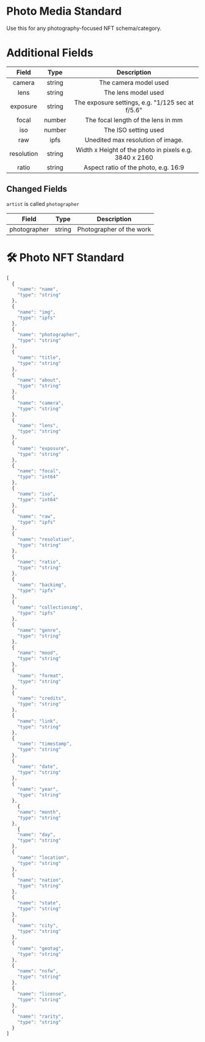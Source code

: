 # Photo Media Standard
Use this for any photography-focused NFT schema/category. 

# Additional Fields 

| Field | Type | Description |
| :----:  | :----: | :----: |
| camera | string | The camera model used | 
| lens | string | The lens model used | 
| exposure | string | The exposure settings, e.g. "1/125 sec at f/5.6" |
| focal | number | The focal length of the lens in mm | 
| iso | number | The ISO setting used | 
| raw | ipfs | Unedited max resolution of image. | 
| resolution | string | Width x Height of the photo in pixels e.g. 3840 x 2160 |
| ratio | string | Aspect ratio of the photo, e.g. 16:9 |

## Changed Fields
`artist` is called `photographer`


| Field | Type | Description |
| :----:  | :----: | :----: |  
| photographer | string | Photographer of the work |



# 🛠 Photo NFT Standard 
```javascript
[
  {
    "name": "name",
    "type": "string"
  },
  {
    "name": "img", 
    "type": "ipfs"
  },
  {          
    "name": "photographer", 
    "type": "string"
  },
  {
    "name": "title",
    "type": "string"
  },
  {
    "name": "about",
    "type": "string"
  },
  {
    "name": "camera",
    "type": "string"
  },
  {
    "name": "lens",
    "type": "string"
  },
  {
    "name": "exposure",
    "type": "string"
  },
  {
    "name": "focal",
    "type": "int64"
  },
  {
    "name": "iso",
    "type": "int64"
  },
  {
    "name": "raw",
    "type": "ipfs"
  },
  {
    "name": "resolution",
    "type": "string"
  },
  {
    "name": "ratio",
    "type": "string"
  },
  {
    "name": "backimg",
    "type": "ipfs"
  },
  {
    "name": "collectionimg",
    "type": "ipfs"
  },
  {
    "name": "genre",
    "type": "string"
  },
  {
    "name": "mood",
    "type": "string"
  },
  {
    "name": "format",
    "type": "string"
  },
  {
    "name": "credits",
    "type": "string"
  },
  {
    "name": "link",
    "type": "string"
  },
  {
    "name": "timestamp",
    "type": "string"
  },
  {
    "name": "date",
    "type": "string"
  },
  {
    "name": "year",
    "type": "string"
  },
    {
    "name": "month",
    "type": "string"
  },
    {
    "name": "day",
    "type": "string"
  },
  {
    "name": "location",
    "type": "string"
  },
  {
    "name": "nation",
    "type": "string"
  },
  {
    "name": "state",
    "type": "string"
  },
  {
    "name": "city",
    "type": "string"
  },
  {
    "name": "geotag",
    "type": "string"
  },
  {
    "name": "nsfw",
    "type": "string"
  },
  {
    "name": "license",
    "type": "string"
  },
  {
    "name": "rarity",
    "type": "string"
  }
]
```
